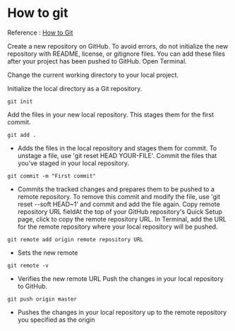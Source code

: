 
# How to git 

Reference : [How to Git](https://help.github.com/articles/adding-an-existing-project-to-github-using-the-command-line/)

Create a new repository on GitHub. To avoid errors, do not initialize the new repository with README, license, or gitignore files. You can add these files after your project has been pushed to GitHub.
Open Terminal.

Change the current working directory to your local project.

Initialize the local directory as a Git repository.
```
git init
```
Add the files in your new local repository. This stages them for the first commit.
```
git add .
```
* Adds the files in the local repository and stages them for commit. To unstage a file, use 'git reset HEAD YOUR-FILE'.
Commit the files that you've staged in your local repository.
```
git commit -m "First commit"
```
* Commits the tracked changes and prepares them to be pushed to a remote repository. To remove this commit and modify the file, use 'git reset --soft HEAD~1' and commit and add the file again.
Copy remote repository URL fieldAt the top of your GitHub repository's Quick Setup page, click  to copy the remote repository URL. In Terminal, add the URL for the remote repository where your local repository will be pushed.
```
git remote add origin remote repository URL
```
* Sets the new remote
```
git remote -v
```
* Verifies the new remote URL
Push the changes in your local repository to GitHub.
```
git push origin master
```
* Pushes the changes in your local repository up to the remote repository you specified as the origin
